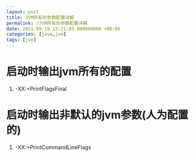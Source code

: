 ```yaml
---
layout: post
title: JVM所有的参数配置详解
permalink: /JVM所有的参数配置详解
date: 2021-09-19 13:21:03.000000000 +08:00
categories: [java,jvm]
tags: [jvm]
---
```

# 启动时输出jvm所有的配置
1. -XX:+PrintFlagsFinal

# 启动时输出非默认的jvm参数(人为配置的)
1. -XX:+PrintCommandLineFlags